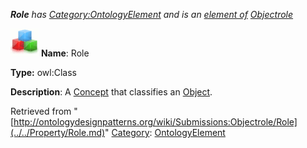 ___Role__ has [Category:OntologyElement](../../Category/OntologyElement.md "Category:OntologyElement") and is an [element of](../../Property/ElementOf.md "Property:ElementOf") [Objectrole](../../Submissions/Objectrole.md "Submissions:Objectrole")_


  




[![Class](../../images/thumb/2/27/Class.gif/45px-Class.gif)](../../Image/Class.gif.md "Class")
__Name__: Role 


__Type:__ owl:Class 


__Description__: A  [Concept](../../Submissions/Classification/Concept.md "Submissions:Classification/Concept") that classifies an  [Object](../../Submissions/Object.md "Submissions:Objectrole/Object"). 





Retrieved from "[http://ontologydesignpatterns.org/wiki/Submissions:Objectrole/Role](../../Property/Role.md)"
 [Category](http://ontologydesignpatterns.org/wiki/Special:Categories "Special:Categories"): [OntologyElement](../../Category/OntologyElement.md "Category:OntologyElement")